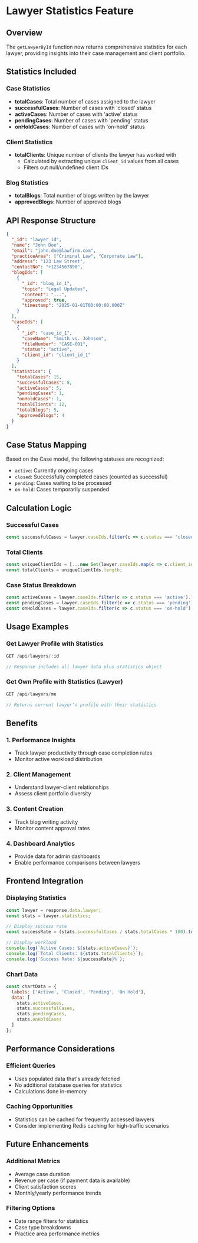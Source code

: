 # Lawyer Statistics Feature

## Overview
The `getLawyerById` function now returns comprehensive statistics for each lawyer, providing insights into their case management and client portfolio.

## Statistics Included

### Case Statistics
- **totalCases**: Total number of cases assigned to the lawyer
- **successfulCases**: Number of cases with 'closed' status
- **activeCases**: Number of cases with 'active' status  
- **pendingCases**: Number of cases with 'pending' status
- **onHoldCases**: Number of cases with 'on-hold' status

### Client Statistics
- **totalClients**: Unique number of clients the lawyer has worked with
  - Calculated by extracting unique `client_id` values from all cases
  - Filters out null/undefined client IDs

### Blog Statistics
- **totalBlogs**: Total number of blogs written by the lawyer
- **approvedBlogs**: Number of approved blogs

## API Response Structure

```json
{
  "_id": "lawyer_id",
  "name": "John Doe",
  "email": "john.doe@lawfirm.com",
  "practiceArea": ["Criminal Law", "Corporate Law"],
  "address": "123 Law Street",
  "contactNo": "+1234567890",
  "blogIds": [
    {
      "_id": "blog_id_1",
      "topic": "Legal Updates",
      "content": "...",
      "approved": true,
      "timestamp": "2025-01-01T00:00:00.000Z"
    }
  ],
  "caseIds": [
    {
      "_id": "case_id_1",
      "caseName": "Smith vs. Johnson",
      "fileNumber": "CASE-001",
      "status": "active",
      "client_id": "client_id_1"
    }
  ],
  "statistics": {
    "totalCases": 15,
    "successfulCases": 8,
    "activeCases": 5,
    "pendingCases": 1,
    "onHoldCases": 1,
    "totalClients": 12,
    "totalBlogs": 5,
    "approvedBlogs": 4
  }
}
```

## Case Status Mapping

Based on the Case model, the following statuses are recognized:
- `active`: Currently ongoing cases
- `closed`: Successfully completed cases (counted as successful)
- `pending`: Cases waiting to be processed
- `on-hold`: Cases temporarily suspended

## Calculation Logic

### Successful Cases
```javascript
const successfulCases = lawyer.caseIds.filter(c => c.status === 'closed').length;
```

### Total Clients
```javascript
const uniqueClientIds = [...new Set(lawyer.caseIds.map(c => c.client_id?.toString()).filter(Boolean))];
const totalClients = uniqueClientIds.length;
```

### Case Status Breakdown
```javascript
const activeCases = lawyer.caseIds.filter(c => c.status === 'active').length;
const pendingCases = lawyer.caseIds.filter(c => c.status === 'pending').length;
const onHoldCases = lawyer.caseIds.filter(c => c.status === 'on-hold').length;
```

## Usage Examples

### Get Lawyer Profile with Statistics
```javascript
GET /api/lawyers/:id

// Response includes all lawyer data plus statistics object
```

### Get Own Profile with Statistics (Lawyer)
```javascript
GET /api/lawyers/me

// Returns current lawyer's profile with their statistics
```

## Benefits

### 1. Performance Insights
- Track lawyer productivity through case completion rates
- Monitor active workload distribution

### 2. Client Management
- Understand lawyer-client relationships
- Assess client portfolio diversity

### 3. Content Creation
- Track blog writing activity
- Monitor content approval rates

### 4. Dashboard Analytics
- Provide data for admin dashboards
- Enable performance comparisons between lawyers

## Frontend Integration

### Displaying Statistics
```javascript
const lawyer = response.data.lawyer;
const stats = lawyer.statistics;

// Display success rate
const successRate = (stats.successfulCases / stats.totalCases * 100).toFixed(1);

// Display workload
console.log(`Active Cases: ${stats.activeCases}`);
console.log(`Total Clients: ${stats.totalClients}`);
console.log(`Success Rate: ${successRate}%`);
```

### Chart Data
```javascript
const chartData = {
  labels: ['Active', 'Closed', 'Pending', 'On Hold'],
  data: [
    stats.activeCases,
    stats.successfulCases,
    stats.pendingCases,
    stats.onHoldCases
  ]
};
```

## Performance Considerations

### Efficient Queries
- Uses populated data that's already fetched
- No additional database queries for statistics
- Calculations done in-memory

### Caching Opportunities
- Statistics can be cached for frequently accessed lawyers
- Consider implementing Redis caching for high-traffic scenarios

## Future Enhancements

### Additional Metrics
- Average case duration
- Revenue per case (if payment data is available)
- Client satisfaction scores
- Monthly/yearly performance trends

### Filtering Options
- Date range filters for statistics
- Case type breakdowns
- Practice area performance metrics
